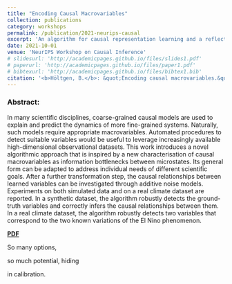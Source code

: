 ```yaml
---
title: "Encoding Causal Macrovariables"
collection: publications
category: workshops
permalink: /publication/2021-neurips-causal
excerpt: 'An algorithm for causal representation learning and a reflection on causal variables. My first master thesis.'
date: 2021-10-01
venue: 'NeurIPS Workshop on Causal Inference'
# slidesurl: 'http://academicpages.github.io/files/slides1.pdf'
# paperurl: 'http://academicpages.github.io/files/paper1.pdf'
# bibtexurl: 'http://academicpages.github.io/files/bibtex1.bib'
citation: '<b>Höltgen, B.</b>: &quot;Encoding causal macrovariables.&quot; <i>NeurIPS Workshop on Causal Inference</i>. 2021.'
---
```

### Abstract:
In many scientific disciplines, coarse-grained causal models are used to explain and predict the dynamics of more fine-grained systems. Naturally, such models require appropriate macrovariables. Automated procedures to detect suitable variables would be useful to leverage increasingly available high-dimensional observational datasets. This work introduces a novel algorithmic approach that is inspired by a new characterisation of causal macrovariables as information bottlenecks between microstates. Its general form can be adapted to address individual needs of different scientific goals. After a further transformation step, the causal relationships between learned variables can be investigated through additive noise models. Experiments on both simulated data and on a real climate dataset are reported. In a synthetic dataset, the algorithm robustly detects the ground-truth variables and correctly infers the causal relationships between them. In a real climate dataset, the algorithm robustly detects two variables that correspond to the two known variations of the El Nino phenomenon. 

[**PDF**]('https://arxiv.org/pdf/2111.14724')

So many options,

so much potential, hiding

in calibration.

